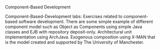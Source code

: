 Component-Based Development

Component-Based-Development labs: Exercises related to component-based software development. There are some simple example of different component model such as Object as Components using simple Java classes and EJB with repository deposit-only. Architectural unit implementation using ArchJava. Exogenous composition using X-MAN that is the model created and supported by The University of Manchester.
